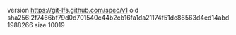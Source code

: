 version https://git-lfs.github.com/spec/v1
oid sha256:2f7466bf79d0d701540c44b2cb16fa1da21174f51dc86563d4ed14abd1988266
size 10019
